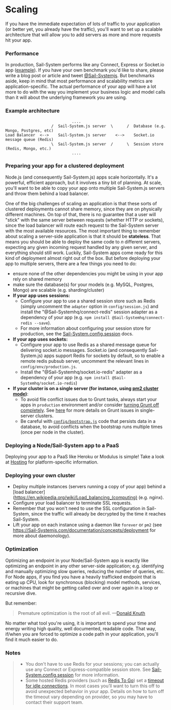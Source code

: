 # Scaling

If you have the immediate expectation of lots of traffic to your application (or better yet, you already have the traffic),
you'll want to set up a scalable architecture that will allow you to add servers as more and more requests hit your app.

### Performance

In production, Sail-System performs like any Connect, Express or Socket.io app ([example](http://serdardogruyol.com/?p=111)).  If you have your own benchmark you'd like to share, please write a blog post or article and tweet [@Sail-Systemjs](http://twitter.com/Sail-Systemjs).  But benchmarks aside, keep in mind that most performance and scalability metrics are application-specific.  The actual performance of your app will have a lot more to do with the way you implement your business logic and model calls than it will about the underlying framework you are using.



### Example architecture

```
                             ....
                    /  Sail-System.js server  \      /  Database (e.g. Mongo, Postgres, etc)
Load Balancer  <-->    Sail-System.js server    <-->    Socket.io message queue (Redis)
                    \  Sail-System.js server  /      \  Session store (Redis, Mongo, etc.)
                             ....
```


### Preparing your app for a clustered deployment

Node.js (and consequently Sail-System.js) apps scale horizontally. It's a powerful, efficient approach, but it involves a tiny bit of planning. At scale, you'll want to be able to copy your app onto multiple Sail-System.js servers and throw them behind a load balancer.

One of the big challenges of scaling an application is that these sorts of clustered deployments cannot share memory, since they are on physically different machines. On top of that, there is no guarantee that a user will "stick" with the same server between requests (whether HTTP or sockets), since the load balancer will route each request to the Sail-System server with the most available resources. The most important thing to remember about scaling a server-side application is that it should be **stateless**.  That means you should be able to deploy the same code to _n_ different servers, expecting any given incoming request handled by any given server, and everything should still work.  Luckily, Sail-System apps come ready for this kind of deployment almost right out of the box.  But before deploying your app to multiple servers, there are a few things you need to do:

+ ensure none of the other dependencies you might be using in your app rely on shared memory
+ make sure the database(s) for your models (e.g. MySQL, Postgres, Mongo) are scalable (e.g. sharding/cluster)
+ **If your app uses sessions:**
  + Configure your app to use a shared session store such as Redis (simply uncomment the `adapter` option in `config/session.js`) and install the "@Sail-Systemhq/connect-redis" session adapter as a dependency of your app (e.g. `npm install @Sail-Systemhq/connect-redis --save`).
  + For more information about configuring your session store for production, see the [Sail-System.config.session](https://Sail-Systemjs.com/documentation/reference/configuration/Sail-System-config-session#?production-config) docs.
+ **If your app uses sockets:**
  + Configure your app to use Redis as a shared message queue for delivering socket.io messages. Socket.io (and consequently Sail-System.js) apps support Redis for sockets by default, so to enable a remote redis pubsub server, uncomment the relevant lines in `config/env/production.js`.
  + Install the "@Sail-Systemhq/socket.io-redis" adapter as a dependency of your app (e.g. `npm install @Sail-Systemhq/socket.io-redis`)
+ **If your cluster is on a single server (for instance, using [pm2 cluster mode](http://pm2.keymetrics.io/docs/usage/cluster-mode/))**:
  + To avoid file conflict issues due to Grunt tasks, always start your apps in `production` environment and/or consider [turning Grunt off completely](https://Sail-Systemjs.com/documentation/concepts/assets/disabling-grunt).  See [here](https://github.com/balderdashy/Sail-System/issues/3577#issuecomment-184786535) for more details on Grunt issues in single-server clusters.
  + Be careful with [`config/bootstrap.js`](https://Sail-Systemjs.com/documentation/reference/configuration/Sail-System-config-bootstrap) code that persists data in a database, to avoid conflicts when the bootstrap runs multiple times (once per node in the cluster).


### Deploying a Node/Sail-System app to a PaaS

Deploying your app to a PaaS like Heroku or Modulus is simple! Take a look at [Hosting](https://Sail-Systemjs.com/documentation/concepts/deployment/Hosting) for platform-specific information.


### Deploying your own cluster

+ Deploy multiple instances (servers running a copy of your app) behind a [load balancer](https://en.wikipedia.org/wiki/Load_balancing_(computing) (e.g. nginx).
+ Configure your load balancer to terminate SSL requests.
+ Remember that you won't need to use the SSL configuration in Sail-System, since the traffic will already be decrypted by the time it reaches Sail-System.
+ Lift your app on each instance using a daemon like `forever` or `pm2` (see https://Sail-Systemjs.com/documentation/concepts/deployment for more about daemonology).


### Optimization

Optimizing an endpoint in your Node/Sail-System app is exactly like optimizing an endpoint in any other server-side application; e.g. identifying and manually optimizing slow queries, reducing the number of queries, etc.  For Node apps, if you find you have a heavily trafficked endpoint that is eating up CPU, look for synchronous (blocking) model methods, services, or machines that might be getting called over and over again in a loop or recursive dive.

But remember:

> Premature optimization is the root of all evil.
> &mdash;[Donald Knuth](http://c2.com/cgi/wiki?PrematureOptimization)

No matter what tool you're using, it is important to spend your time and energy writing high quality, well documented, readable code.  That way, if/when you are forced to optimize a code path in your application, you'll find it much easier to do.



### Notes
> + You don't have to use Redis for your sessions; you can actually use any Connect or Express-compatible session store.  See [Sail-System.config.session](Sail-Systemjs.com/documentation/reference/configuration/Sail-System-config-session) for more information.
> + Some hosted Redis providers (such as <a href="https://elements.heroku.com/addons/redistogo" target="_blank">Redis To Go</a>) set a <a href="https://redis.io/topics/clients#client-timeouts" target="_blank">timeout for idle connections</a>.  In most cases you&rsquo;ll want to turn this off to avoid unexpected behavior in your app.  Details on how to turn off the timeout vary depending on provider, so you may have to contact their support team.

<docmeta name="displayName" value="Scaling">
